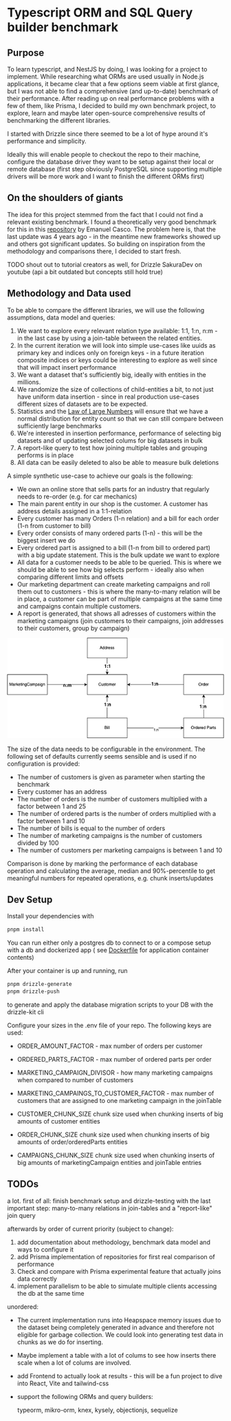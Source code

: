 # Typescript ORM and SQL Query builder benchmark

## Purpose

To learn typescript, and NestJS by doing, I was looking for a project to implement. While researching what ORMs are used usually in Node.js applications, it became clear that a few options seem viable at first glance, but I was not able to find a comprehensive (and up-to-date) benchmark of their performance. After reading up on real performance problems with a few of them, like Prisma, I decided to build my own benchmark project, to explore, learn and maybe later open-source comprehensive results of benchmarking the different libraries.

I started with Drizzle since there seemed to be a lot of hype around it's performance and simplicity.

Ideally this will enable people to checkout the repo to their machine, configure the database driver they want to be setup against their local or remote database (first step obviously PostgreSQL since supporting multiple drivers will be more work and I want to finish the different ORMs first)

## On the shoulders of giants

The idea for this project stemmed from the fact that I could not find a relevant existing benchmark.
I found a theoretically very good benchmark for this in this [repository](https://github.com/emanuelcasco/typescript-orm-benchmark) by Emanuel Casco. The problem here is, that the last update was 4 years ago - in the meantime new frameworks showed up and others got significant updates.
So building on inspiration from the methodology and comparisons there, I decided to start fresh.

TODO shout out to tutorial creators as well, for Drizzle SakuraDev on youtube (api a bit outdated but concepts still hold true)

## Methodology and Data used

To be able to compare the different libraries, we will use the following assumptions, data model and queries:

1. We want to explore every relevant relation type available: 1:1, 1:n, n:m - in the last case by using a join-table between the related entities.
2. In the current iteration we will look into simple use-cases like uuids as primary key and indices only on foreign keys - in a future iteration composite indices or keys could be interesting to explore as well since that will impact insert performance
3. We want a dataset that's sufficiently big, ideally with entities in the millions.
4. We randomize the size of collections of child-entities a bit, to not just have uniform data insertion - since in real production use-cases different sizes of datasets are to be expected.
5. Statistics and the [Law of Large Numbers](https://en.wikipedia.org/wiki/Law_of_large_numbers) will ensure that we have a normal distribution for entity count so that we can still compare between sufficiently large benchmarks
6. We're interested in insertion performance, performance of selecting big datasets and of updating selected colums for big datasets in bulk
7. A report-like query to test how joining multiple tables and grouping performs is in place
8. All data can be easily deleted to also be able to measure bulk deletions

A simple synthetic use-case to achieve our goals is the following:

- We own an online store that sells parts for an industry that regularly needs to re-order (e.g. for car mechanics)
- The main parent entity in our shop is the customer. A customer has address details assigned in a 1:1-relation
- Every customer has many Orders (1-n relation) and a bill for each order (1-n from customer to bill)
- Every order consists of many ordered parts (1-n) - this will be the biggest insert we do
- Every ordered part is assigned to a bill (1-n from bill to ordered part) with a big update statement. This is the bulk update we want to explore
- All data for a customer needs to be able to be queried. This is where we should be able to see how big selects perform - ideally also when comparing different limits and offsets
- Our marketing department can create marketing campaigns and roll them out to customers - this is where the many-to-many relation will be in place, a customer can be part of multiple campaigns at the same time and campaigns contain multiple customers.
- A report is generated, that shows all adresses of customers within the marketing campaigns (join customers to their campaigns, join addresses to their customers, group by campaign)

![Data model](doc/data_model.png)

The size of the data needs to be configurable in the environment. The following set of defaults currently seems sensible and is used if no configuration is provided:

- The number of customers is given as parameter when starting the benchmark
- Every customer has an address
- The number of orders is the number of customers multiplied with a factor between 1 and 25
- The number of ordered parts is the number of orders multiplied with a factor between 1 and 10
- The number of bills is equal to the number of orders
- The number of marketing campaigns is the number of customers divided by 100
- The number of customers per marketing campaigns is between 1 and 10

Comparison is done by marking the performance of each database operation and calculating the average, median and 90%-percentile to get meaningful numbers for repeated operations, e.g. chunk inserts/updates

## Dev Setup

Install your dependencies with

```bash
pnpm install
```

You can run either only a postgres db to connect to or a compose setup with a db and dockerized app (
see [Dockerfile](docker/Dockerfile-ts-orm-benchmark) for application container contents)

After your container is up and running, run

```bash
pnpm drizzle-generate
pnpm drizzle-push
```

to generate and apply the database migration scripts to your DB with the drizzle-kit cli

Configure your sizes in the .env file of your repo. The following keys are used:

- ORDER_AMOUNT_FACTOR - max number of orders per customer
- ORDERED_PARTS_FACTOR - max number of ordered parts per order
- MARKETING_CAMPAIGN_DIVISOR - how many marketing campaigns when compared to number of customers
- MARKETING_CAMPAINGS_TO_CUSTOMER_FACTOR - max number of customers that are assigned to one marketing campaign in the joinTable

- CUSTOMER_CHUNK_SIZE chunk size used when chunking inserts of big amounts of customer entities
- ORDER_CHUNK_SIZE chunk size used when chunking inserts of big amounts of order/orderedParts entities
- CAMPAIGNS_CHUNK_SIZE chunk size used when chunking inserts of big amounts of marketingCampaign entities and joinTable entries

## TODOs

a lot.
first of all: finish benchmark setup and drizzle-testing with the last important step: many-to-many relations in join-tables and a "report-like" join query

afterwards by order of current priority (subject to change):

1. add documentation about methodology, benchmark data model and ways to configure it
2. add Prisma implementation of repositories for first real comparison of performance
3. Check and compare with Prisma experimental feature that actually joins data correctly
4. implement parallelism to be able to simulate multiple clients accessing the db at the same time

unordered:

- The current implementation runs into Heapspace memory issues due to the dataset being completely generated in advance and therefore not eligible for garbage collection. We could look into generating test data in chunks as we do for inserting.
- Maybe implement a table with a lot of colums to see how inserts there scale when a lot of colums are involved.
- add Frontend to actually look at results - this will be a fun project to dive into React, Vite and tailwind-css
- support the following ORMs and query builders:

  typeorm,
  mikro-orm,
  knex,
  kysely,
  objectionjs,
  sequelize
